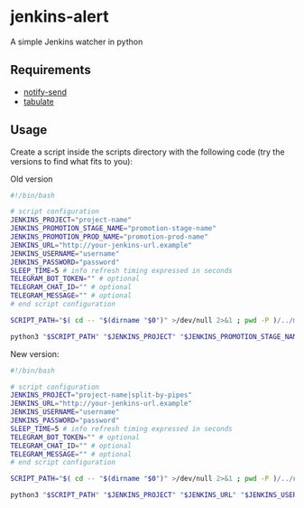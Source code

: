 # jenkins-alert

A simple Jenkins watcher in python

## Requirements

- [notify-send](https://ss64.com/bash/notify-send.html "notify-send")
- [tabulate](https://pypi.org/project/tabulate/ "tabulate")

## Usage

Create a script inside the scripts directory with the following code (try the versions to find what fits to you):

Old version

```bash
#!/bin/bash

# script configuration
JENKINS_PROJECT="project-name"
JENKINS_PROMOTION_STAGE_NAME="promotion-stage-name"
JENKINS_PROMOTION_PROD_NAME="promotion-prod-name"
JENKINS_URL="http://your-jenkins-url.example"
JENKINS_USERNAME="username"
JENKINS_PASSWORD="password"
SLEEP_TIME=5 # info refresh timing expressed in seconds
TELEGRAM_BOT_TOKEN="" # optional
TELEGRAM_CHAT_ID="" # optional
TELEGRAM_MESSAGE="" # optional
# end script configuration

SCRIPT_PATH="$( cd -- "$(dirname "$0")" >/dev/null 2>&1 ; pwd -P )/../main.py"

python3 "$SCRIPT_PATH" "$JENKINS_PROJECT" "$JENKINS_PROMOTION_STAGE_NAME" "$JENKINS_PROMOTION_PROD_NAME" "$JENKINS_URL" "$JENKINS_USERNAME" "$JENKINS_PASSWORD" $SLEEP_TIME "$TELEGRAM_BOT_TOKEN" "$TELEGRAM_CHAT_ID" "$TELEGRAM_MESSAGE"
```

New version:

```bash
#!/bin/bash

# script configuration
JENKINS_PROJECT="project-name|split-by-pipes"
JENKINS_URL="http://your-jenkins-url.example"
JENKINS_USERNAME="username"
JENKINS_PASSWORD="password"
SLEEP_TIME=5 # info refresh timing expressed in seconds
TELEGRAM_BOT_TOKEN="" # optional
TELEGRAM_CHAT_ID="" # optional
TELEGRAM_MESSAGE="" # optional
# end script configuration

SCRIPT_PATH="$( cd -- "$(dirname "$0")" >/dev/null 2>&1 ; pwd -P )/../new.py"

python3 "$SCRIPT_PATH" "$JENKINS_PROJECT" "$JENKINS_URL" "$JENKINS_USERNAME" "$JENKINS_PASSWORD" $SLEEP_TIME "$TELEGRAM_BOT_TOKEN" "$TELEGRAM_CHAT_ID" "$TELEGRAM_MESSAGE"
```
